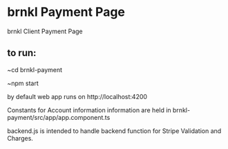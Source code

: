 # brnkl Payment Page
brnkl Client Payment Page

## to run:
~cd brnkl-payment

~npm start 

by default web app runs on http://localhost:4200

Constants for Account information information are held in brnkl-payment/src/app/app.component.ts

backend.js is intended to handle backend function for Stripe Validation and Charges.
